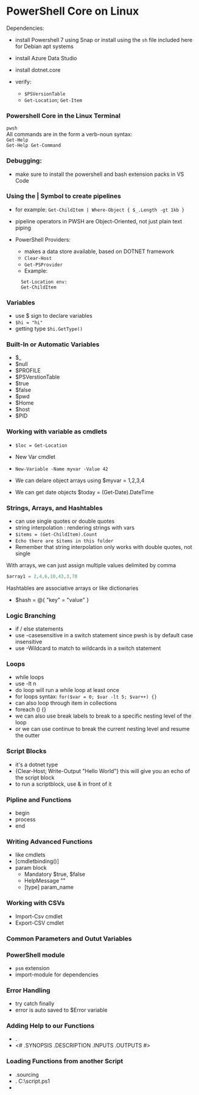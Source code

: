 # PowerShell Core on Linux

Dependencies:

- install Powershell 7 using Snap or install using the `sh` file included here for Debian apt systems
- install Azure Data Studio
- install dotnet.core
- verify:

  - `$PSVersionTable`
  - `Get-Location`; `Get-Item`

### Powershell Core in the Linux Terminal

`pwsh`  
All commands are in the form a verb-noun syntax:  
`Get-Help`  
`Get-Help Get-Command`

### Debugging:

- make sure to install the powershell and bash extension packs in VS Code

### Using the | Symbol to create pipelines

- for example: `Get-ChildItem | Where-Object { $_.Length -gt 1kb }`
- pipeline operators in PWSH are Object-Oriented, not just plain text piping

- PowerShell Providers:
  - makes a data store available, based on DOTNET framework
  - `Clear-Host`
  - `Get-PSProvider`
  - Example:
  ```
    Set-Location env:
    Get-ChildItem
  ```

### Variables

- use \$ sign to declare variables
- `$hi = "hi"`
- getting type `$hi.GetType()`

### Built-In or Automatic Variables
- $_
- $null
- $PROFILE
- $PSVerstionTable
- $true
- $false
- $pwd
- $Home
- $host
- $PID


### Working with variable as cmdlets
- `$loc = Get-Location`

- New Var cmdlet
- `New-Variable -Name myvar -Value 42`

- We can delare object arrays using $myvar = 1,2,3,4
- We can get date objects $today = (Get-Date).DateTime


### Strings, Arrays, and Hashtables

- can use single quotes or double quotes
- string interpolation : rendering strings with vars 
- `$items = (Get-ChildItem).Count`
- `Echo there are $items in this folder`
- Remember that string interpolation only works with double quotes, not single

With arrays, we can just assign multiple values delimited by comma
```csharp
$array1 = 2,4,6,10,43,3,78
```


Hashtables are associative arrays or like dictionaries 
- $hash = @{ "key" = "value" }


### Logic Branching
- if / else statements
- use -casesensitive in a switch statement since pwsh is by default case insensitive
- use -Wildcard to match to wildcards in a switch statement


### Loops
- while loops
- use -lt n
- do loop will run a while loop at least once
- for loops syntax: `for($var = 0; $var -lt 5; $var++) {}`
- can also loop through item in collections
- foreach () {}
- we can also use break labels to break to a specific nesting level of the loop
- or we can use continue to break the current nesting level and resume the outter

### Script Blocks
- it's a dotnet type
- {Clear-Host; Write-Output "Hello World"} this will give you an echo of the script block
- to run a scriptblock, use & in front of it

### Pipline and Functions
- begin
- process
- end

### Writing Advanced Functions
- like cmdlets
- [cmdletbinding()]
- param block
  - Mandatory $true, $false
  - HelpMessage ""
  - [type] param_name

### Working with CSVs
- Import-Csv cmdlet
- Export-CSV cmdlet


### Common Parameters and Outut Variables


### PowerShell module
- `psm` extension
- import-module for dependencies


### Error Handling
- try catch finally
- error is auto saved to $Error variable


### Adding Help to our Functions
- .<help keyword>
- <# .SYNOPSIS .DESCRIPTION .INPUTS .OUTPUTS #>


### Loading Functions from another Script
- .sourcing
- . C:\script.ps1
-
